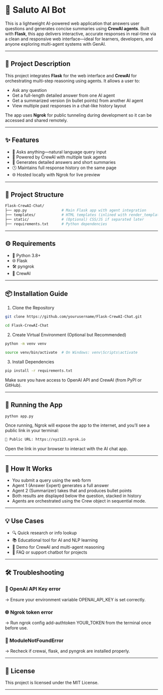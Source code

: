 # 🧠 Saluto AI Bot

This is a lightweight AI-powered web application that answers user questions and generates concise summaries using **CrewAI agents**. Built with **Flask**, this app delivers interactive, accurate responses in real-time via a clean and responsive web interface—ideal for learners, developers, and anyone exploring multi-agent systems with GenAI.

---

## 🧰 Project Description

This project integrates **Flask** for the web interface and **CrewAI** for orchestrating multi-step reasoning using agents. It allows a user to:

- Ask any question
- Get a full-length detailed answer from one AI agent
- Get a summarized version (in bullet points) from another AI agent
- View multiple past responses in a chat-like history layout

The app uses **Ngrok** for public tunneling during development so it can be accessed and shared remotely.

---

## ✨ Features

- 💬 Asks anything—natural language query input  
- 🧠 Powered by CrewAI with multiple task agents  
- 📄 Generates detailed answers and short summaries  
- 🕓 Maintains full response history on the same page  
- 🌐 Hosted locally with Ngrok for live preview  

---

## 📁 Project Structure

```bash
Flask-CrewAI-Chat/
├── app.py                # Main Flask app with agent integration
├── templates/            # HTML templates (inlined with render_template_string)
├── static/               # (Optional) CSS/JS if separated later
├── requirements.txt      # Python dependencies
```
---

## ⚙️ Requirements

- 🐍 Python 3.8+
- 🌐 Flask
- 🛠 pyngrok
- 🧠 CrewAI

---

## 📦 Installation Guide
1. Clone the Repository
```bash
git clone https://github.com/yourusername/Flask-CrewAI-Chat.git
```
```bash
cd Flask-CrewAI-Chat
```
2. Create Virtual Environment (Optional but Recommended)
```bash
python -m venv venv
```
```bash
source venv/bin/activate  # On Windows: venv\Scripts\activate
```
3. Install Dependencies
```bash
pip install -r requirements.txt
```
Make sure you have access to OpenAI API and CrewAI (from PyPI or GitHub).

---

## 🚀 Running the App
```bash
python app.py
```
Once running, Ngrok will expose the app to the internet, and you’ll see a public link in your terminal:
```bash
🔗 Public URL: https://xyz123.ngrok.io
```
Open the link in your browser to interact with the AI chat app.

---

## 🧠 How It Works
- You submit a query using the web form
- Agent 1 (Answer Expert) generates a full answer
- Agent 2 (Summarizer) takes that and produces bullet points
- Both results are displayed below the question, stacked in history
- Agents are orchestrated using the Crew object in sequential mode.

---

## 💡 Use Cases
- 🔍 Quick research or info lookup
- 📚 Educational tool for AI and NLP learning
- 🧪 Demo for CrewAI and multi-agent reasoning
- 📢 FAQ or support chatbot for projects

---

## 🛠 Troubleshooting
### 🔑 OpenAI API Key error
→ Ensure your environment variable OPENAI_API_KEY is set correctly.

### 🌐 Ngrok token error
→ Run ngrok config add-authtoken YOUR_TOKEN from the terminal once before use.

### 🐍 ModuleNotFoundError
→ Recheck if crewai, flask, and pyngrok are installed properly.

---

## 📜 License

This project is licensed under the MIT License.

---
